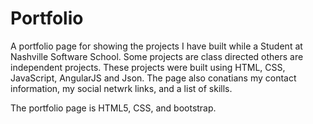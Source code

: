 # Portfolio

A portfolio page for showing the projects I have built while a Student at Nashville Software School. Some projects are class directed others are independent projects. These projects were built using HTML, CSS, JavaScript, AngularJS and Json.
The page also conatians my contact information, my social netwrk links, and a list of skills.

The portfolio page is HTML5, CSS, and bootstrap.
